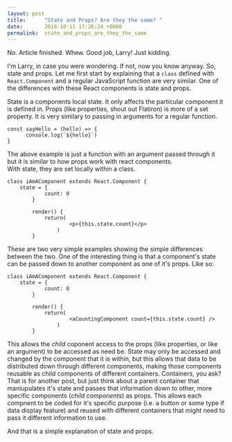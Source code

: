 ```yaml
---
layout: post
title:      "State and Props? Are they the same? "
date:       2018-10-11 17:26:24 +0000
permalink:  state_and_props_are_they_the_same
---
```



No. Article finished. Whew. Good job, Larry! Just kidding.  

I'm Larry, in case you were wondering. If not, now you know anyway. So, state and props. Let me first start by explaining that a `class` defined with `React.Component`  and a regular JavaScript function are very similar. One of the differences with these React components is state and props.  

State is a components local state. It only affects the particular component it is defined in. Props (like properties, shout out Flatiron) is more of a set property. It is very similary to passing in arguments for a regular function. 

``` 
const sayHello = (hello) => {
      console.log(`${hello}`)
}
```  

The above example is just a function with an argument passed through it but it is similar to how props work with react components.  
With state, they are set locally within a class.

```
class iAmAComponent extends React.Component {
    state = {
		    count: 0
		}
		
		render() {
		    return(
				    <p>{this.state.count}</p>
				)
		}
```  

These are two very simple examples showing the simple differences between the two. One of the interesting thing is that a component's state can be passed down to another component as one of it's props. Like so:  

```
class iAmAComponent extends React.Component {
    state = {
		    count: 0
		}
		
		render() {
		    return(
				    <aCountingComponent count={this.state.count} />
				)
		}
``` 

This allows the *child* coponent access to the props (like properties, or like an argument) to be accessed as need be. State may only be accessed and changed by the component that it is within, but this allows that data to be distributed down through different components, making those components reusable as child components of different containers. Containers, you ask? That is for another post, but just think about a parent container that maniupulates it's state and passes that information down to other, more specific components (*child components*) as props. This allows each compnent to be coded for it's specific purpose (i.e. a button or some type if data display feature) and reused with different containers that might need to pass it different information to use.  

And that is a simple explanation of state and props.   




